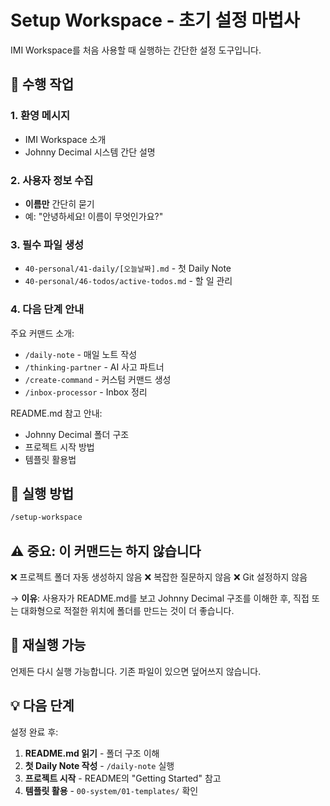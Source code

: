 # Setup Workspace - 초기 설정 마법사

IMI Workspace를 처음 사용할 때 실행하는 간단한 설정 도구입니다.

## 🎯 수행 작업

### 1. 환영 메시지
- IMI Workspace 소개
- Johnny Decimal 시스템 간단 설명

### 2. 사용자 정보 수집
- **이름만** 간단히 묻기
- 예: "안녕하세요! 이름이 무엇인가요?"

### 3. 필수 파일 생성
- `40-personal/41-daily/[오늘날짜].md` - 첫 Daily Note
- `40-personal/46-todos/active-todos.md` - 할 일 관리

### 4. 다음 단계 안내
주요 커맨드 소개:
- `/daily-note` - 매일 노트 작성
- `/thinking-partner` - AI 사고 파트너
- `/create-command` - 커스텀 커맨드 생성
- `/inbox-processor` - Inbox 정리

README.md 참고 안내:
- Johnny Decimal 폴더 구조
- 프로젝트 시작 방법
- 템플릿 활용법

## 📝 실행 방법

```bash
/setup-workspace
```

## ⚠️ 중요: 이 커맨드는 하지 않습니다

❌ 프로젝트 폴더 자동 생성하지 않음
❌ 복잡한 질문하지 않음
❌ Git 설정하지 않음

→ **이유**: 사용자가 README.md를 보고 Johnny Decimal 구조를 이해한 후, 직접 또는 대화형으로 적절한 위치에 폴더를 만드는 것이 더 좋습니다.

## 🔄 재실행 가능

언제든 다시 실행 가능합니다. 기존 파일이 있으면 덮어쓰지 않습니다.

## 💡 다음 단계

설정 완료 후:
1. **README.md 읽기** - 폴더 구조 이해
2. **첫 Daily Note 작성** - `/daily-note` 실행
3. **프로젝트 시작** - README의 "Getting Started" 참고
4. **템플릿 활용** - `00-system/01-templates/` 확인
